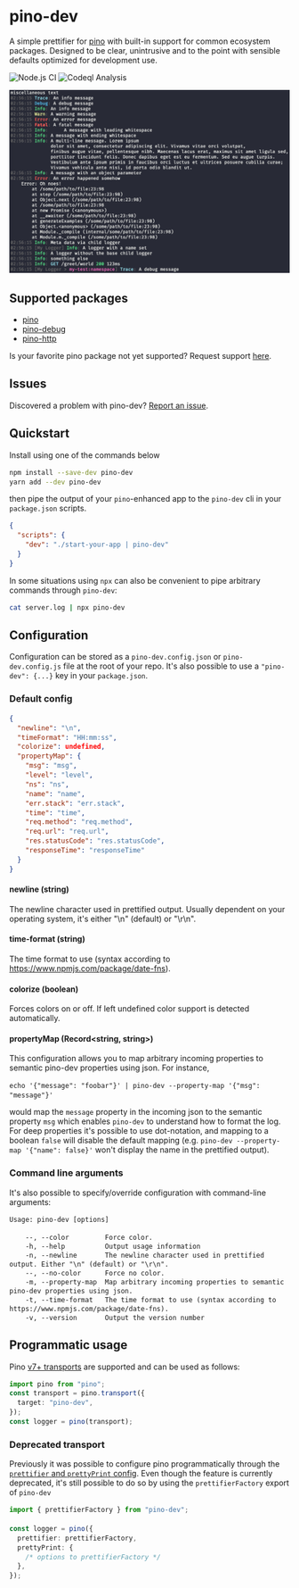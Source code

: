 # pino-dev

A simple prettifier for [pino](https://github.com/pinojs/pino) with built-in support for common ecosystem packages. Designed to be clear, unintrusive and to the point with sensible defaults optimized for development use.

![Node.js CI](https://github.com/dnjstrom/pino-dev/actions/workflows/node.js.yml/badge.svg)
![Codeql Analysis](https://github.com/dnjstrom/pino-dev/actions/workflows/codeql-analysis.yml/badge.svg)

![Screenshot](https://github.com/dnjstrom/pino-dev/blob/main/screenshot.png?raw=true)

## Supported packages

- [pino](https://github.com/pinojs/pino)
- [pino-debug](https://github.com/pinojs/pino-debug)
- [pino-http](https://github.com/pinojs/pino-http)

Is your favorite pino package not yet supported? Request support [here](https://github.com/dnjstrom/pino-dev/issues/new).

## Issues

Discovered a problem with pino-dev? [Report an issue](https://github.com/dnjstrom/pino-dev/issues/new).

## Quickstart

Install using one of the commands below

```bash
npm install --save-dev pino-dev
yarn add --dev pino-dev
```

then pipe the output of your `pino`-enhanced app to the `pino-dev` cli in your `package.json` scripts.

```json
{
  "scripts": {
    "dev": "./start-your-app | pino-dev"
  }
}
```

In some situations using `npx` can also be convenient to pipe arbitrary commands through `pino-dev`:

```bash
cat server.log | npx pino-dev
```

## Configuration

Configuration can be stored as a `pino-dev.config.json` or `pino-dev.config.js` file at the root of your repo. It's also possible to use a `"pino-dev": {...}` key in your `package.json`.

### Default config

```json
{
  "newline": "\n",
  "timeFormat": "HH:mm:ss",
  "colorize": undefined,
  "propertyMap": {
    "msg": "msg",
    "level": "level",
    "ns": "ns",
    "name": "name",
    "err.stack": "err.stack",
    "time": "time",
    "req.method": "req.method",
    "req.url": "req.url",
    "res.statusCode": "res.statusCode",
    "responseTime": "responseTime"
  }
}
```

#### newline (string)

The newline character used in prettified output. Usually dependent on your operating system, it's either "\n" (default) or "\r\n".

#### time-format (string)

The time format to use (syntax according to https://www.npmjs.com/package/date-fns).

#### colorize (boolean)

Forces colors on or off. If left undefined color support is detected automatically.

#### propertyMap (Record<string, string>)

This configuration allows you to map arbitrary incoming properties to semantic pino-dev properties using json. For instance,

`echo '{"message": "foobar"}' | pino-dev --property-map '{"msg": "message"}'`

would map the `message` property in the incoming json to the semantic property `msg` which enables `pino-dev` to understand how to format the log. For deep properties it's possible to use dot-notation, and mapping to a boolean `false` will disable the default mapping (e.g. `pino-dev --property-map '{"name": false}'` won't display the name in the prettified output).

### Command line arguments

It's also possible to specify/override configuration with command-line arguments:

```
Usage: pino-dev [options]

    --, --color         Force color.
    -h, --help          Output usage information
    -n, --newline       The newline character used in prettified output. Either "\n" (default) or "\r\n".
    --, --no-color      Force no color.
    -m, --property-map  Map arbitrary incoming properties to semantic pino-dev properties using json.
    -t, --time-format   The time format to use (syntax according to https://www.npmjs.com/package/date-fns).
    -v, --version       Output the version number
```

## Programmatic usage

Pino [v7+ transports](https://getpino.io/#/docs/transports) are supported and can be used as follows:

```ts
import pino from "pino";
const transport = pino.transport({
  target: "pino-dev",
});
const logger = pino(transport);
```

### Deprecated transport

Previously it was possible to configure pino programmatically through the [`prettifier` and `prettyPrint` config](https://getpino.io/#/docs/api?id=prettyprint-boolean-object). Even though the feature is currently deprecated, it's still possible to do so by using the `prettifierFactory` export of `pino-dev`

```ts
import { prettifierFactory } from "pino-dev";

const logger = pino({
  prettifier: prettifierFactory,
  prettyPrint: {
    /* options to prettifierFactory */
  },
});
```
